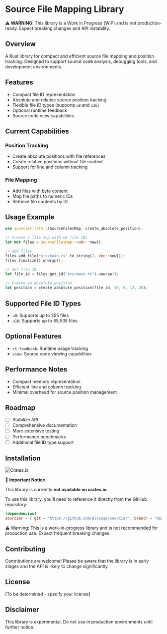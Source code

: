 # Source File Mapping Library

⚠️ **WARNING**: This library is a Work in Progress (WIP) and is not production-ready. Expect breaking changes and API instability.

## Overview

A Rust library for compact and efficient source file mapping and position tracking. Designed to support source code analysis, debugging tools, and development environments.

## Features

- Compact file ID representation
- Absolute and relative source position tracking
- Flexible file ID types (supports `u8` and `u16`)
- Optional runtime feedback
- Source code view capabilities

## Current Capabilities

### Position Tracking
- Create absolute positions with file references
- Create relative positions without file context
- Support for line and column tracking

### File Mapping
- Add files with byte content
- Map file paths to numeric IDs
- Retrieve file contents by ID

## Usage Example

```rust
use sourcier::sfm::{SourceFilesMap, create_absolute_position};

// Create a file map with u8 file IDs
let mut files = SourceFilesMap::<u8>::new();

// Add files
files.add_file("src/main.rs".to_string(), Vec::new());
files.finalize().unwrap();

// Get file ID
let file_id = files.get_id("src/main.rs").unwrap();

// Create an absolute position
let position = create_absolute_position(file_id, 10, 5, 12, 20);
```

## Supported File ID Types

- `u8`: Supports up to 255 files
- `u16`: Supports up to 65,535 files

## Optional Features

- `rt-feedback`: Runtime usage tracking
- `view`: Source code viewing capabilities

## Performance Notes

- Compact memory representation
- Efficient line and column tracking
- Minimal overhead for source position management

## Roadmap

- [ ] Stabilize API
- [ ] Comprehensive documentation
- [ ] More extensive testing
- [ ] Performance benchmarks
- [ ] Additional file ID type support

## Installation

![Crates.io](https://img.shields.io/badge/Crates.io-Not%20Published-red)

🚨 **Important Notice**

This library is currently **not available on crates.io**.

To use this library, you'll need to reference it directly from the GitHub repository:

```toml
[dependencies]
sourcier = { git = "https://github.com/elcoosp/sourcier", branch = "main" }
```

⚠️ Warning: This is a work-in-progress library and is not recommended for production use. Expect frequent breaking changes.

## Contributing

Contributions are welcome! Please be aware that the library is in early stages and the API is likely to change significantly.

## License

[To be determined - specify your license]

## Disclaimer

This library is experimental. Do not use in production environments until further notice.
